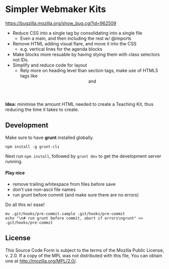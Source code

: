 # Simpler Webmaker Kits
<https://bugzilla.mozilla.org/show_bug.cgi?id=962509>

 * Reduce CSS into a single <link> tag by consolidating into a single file
	 * Even a main, and then including the rest w/ @imports
 * Remove HTML adding visual flare, and move it into the CSS
	 * e.g. vertical lines for the agenda blocks
 * Make blocks more resuable by having stying them with class selectors not IDs.
 * Simplify and reduce code for layout
	 * Rely more on heading level than section tags, make use of HTML5 tags like <header> and <main>

**Idea:** minimise the amount HTML needed to create a Teaching Kit, thus reducing the time it takes to create.

## Development

Make sure to have **grunt** installed globally.

	npm install -g grunt-cli

Next run `npm install`, followed by `grunt dev` to get the development server running.

#### Play nice

* remove trailing whitespace from files before save
* don't use non-ascii file names
* run grunt before commit (and make sure there are no errors)

Do all this w/ ease!

	mv .git/hooks/pre-commit.sample .git/hooks/pre-commit
	echo "\n# run grunt before commit, abort if errors\ngrunt" >> .git/hooks/pre-commit

## License

This Source Code Form is subject to the terms of the Mozilla Public
License, v. 2.0. If a copy of the MPL was not distributed with this
file, You can obtain one at <http://mozilla.org/MPL/2.0/>.
